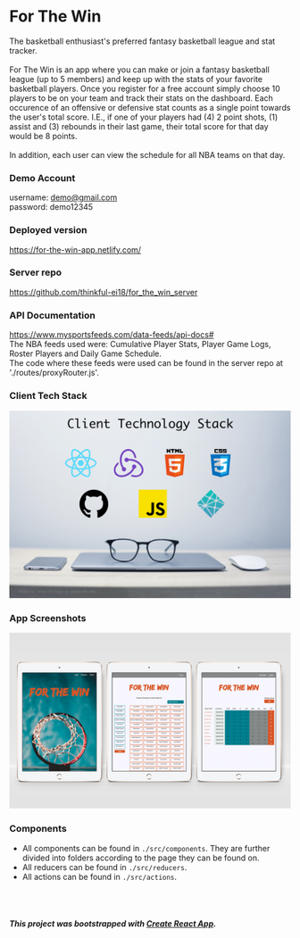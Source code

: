 # For The Win
The basketball enthusiast's preferred fantasy basketball league and stat tracker. 
<br>
<br>
For The Win is an app where you can make or join a fantasy basketball league (up to 5 members) and keep up with the stats of your favorite basketball players. Once you register for a free account simply choose 10 players to be on your team and track their stats on the dashboard. Each occurence of an offensive or defensive stat counts as a single point towards the user's total score. I.E., if one of your players had (4) 2 point shots, (1) assist and (3) rebounds in their last game, their total score for that day would be 8 points. 
<br>
<br>
In addition, each user can view the schedule for all NBA teams on that day.

### Demo Account
username: demo@gmail.com <br>
password: demo12345

### Deployed version
  https://for-the-win-app.netlify.com/

### Server repo
  https://github.com/thinkful-ei18/for_the_win_server
  
### API Documentation
https://www.mysportsfeeds.com/data-feeds/api-docs# <br>
The NBA feeds used were: Cumulative Player Stats, Player Game Logs, Roster Players and Daily Game Schedule. <br>
The code where these feeds were used can be found in the server repo at './routes/proxyRouter.js'.

### Client Tech Stack
  ![Client Tech Stack](src/images/client_tech_stack.jpg?raw=true "Client Tech Stack")

### App Screenshots
  ![For The Win](src/images/FTW_Screenshots.png?raw=true "For The Win")

### Components
  - All components can be found in `./src/components`. They are further divided into folders according to the page they can be found on.
  - All reducers can be found in `./src/reducers`.
  - All actions can be found in `./src/actions`.

<br>
<br>

##### This project was bootstrapped with [Create React App](https://github.com/facebookincubator/create-react-app).

